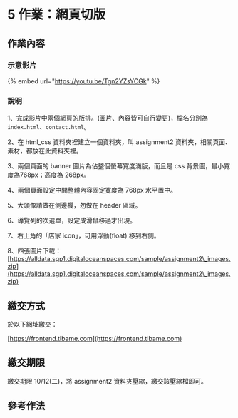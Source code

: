 # 5 作業：網頁切版

## 作業內容

### 示意影片

{% embed url="https://youtu.be/Tgn2YZsYCGk" %}

### 說明

1、完成影片中兩個網頁的版排。(圖片、內容皆可自行變更)，檔名分別為 `index.html`、`contact.html`。

2、在 html\_css 資料夾裡建立一個資料夾，叫 assignment2 資料夾，相關頁面、素材，都放在此資料夾裡。

3、兩個頁面的 banner 圖片為佔整個螢幕寬度滿版，而且是 css 背景圖，最小寬度為768px；高度為 268px。

4、兩個頁面設定中間整體內容固定寬度為 768px 水平置中。

5、大頭像請做在側邊欄，勿做在 header 區域。

6、導覽列的次選單，設定成滑鼠移過才出現。

7、右上角的「店家 icon」，可用浮動(float) 移到右側。

8、四張圖片下載：[https://alldata.sgp1.digitaloceanspaces.com/sample/assignment2\_images.zip](https://alldata.sgp1.digitaloceanspaces.com/sample/assignment2\_images.zip)

## 繳交方式

於以下網址繳交：

[https://frontend.tibame.com](https://frontend.tibame.com)



## 繳交期限

繳交期限 10/12(二)，將 assignment2 資料夾壓縮，繳交該壓縮檔即可。



## 參考作法

